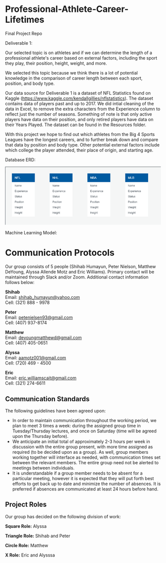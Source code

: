 # Professional-Athlete-Career-Lifetimes
Final Project Repo

Deliverable 1:

Our selected topic is on athletes and if we can determine the length of a professional athlete's career based on external factors, including the sport they play, their position, height, weight, and more. 

We selected this topic because we think there is a lot of potential knowledge in the comparison of career length between each sport, position, and body type. 

Our data source for Deliverable 1 is a dataset of NFL Statistics found on Kaggle (https://www.kaggle.com/kendallgillies/nflstatistics). The dataset contains data of players past and up to 2017. We did intial cleaning of the data in Excel, to remove the extra characters from the Experience column to reflect just the number of seasons. Something of note is that only active players have data on their position, and only retired players have data on their Years Played. The dataset can be found in the Resources folder. 

With this project we hope to find out which athletes from the Big 4 Sports Leagues have the longest careers, and to further break down and compare that data by position and body type. Other potential external factors include which college the player attended, their place of origin, and starting age. 

Database ERD:

![](Resources/deliverable1ERD.png)

Machine Learning Model:

# Communication Protocols

Our group consists of 5 people (Shihab Humayun, Peter Nielson, Matthew DeYoung, Alyssa Allende Motz and Eric Williams). Primary contact will be maintained through Slack and/or Zoom. Additional contact information follows below:

__Shihab__ \
Email: shihab_humayun@yahoo.com\
Cell: (321) 888 - 9978

__Peter__ \
Email: petenielsen93@gmail.com\
Cell: (407) 937-8174

__Matthew__ \
Email: deyoungmatthewd@gmail.com\
Cell: (407) 405-0651

__Alyssa__ \
Email: aamotz001@gmail.com \
Cell: (720) 469 - 4500

__Eric__ \
Email: eric.williamscait@gmail.com \
Cell: (321) 274-6611

## Communication Standards
The following guidelines have been agreed upon:

* In order to maintain communication throughout the working period, we plan to meet 3 times a week: during the assigned group time in Tuesday/Thursday lectures, and once on Saturday (time will be agreed upon the Thursday before). 
* We anticipate an initial total of approximately 2-3 hours per week in discussion with the entire group present, with more time assigned as required (to be decided upon as a group). As well, group members working together will interface as needed, with communication times set between the relevant members. The entire group need not be alerted to meetings between individuals. 
* It is understandable if a group member needs to be absent for a particular meeting, however it is expected that they will put forth best efforts to get back up to date and minimize the number of absences. It is preferred if absences are communicated at least 24 hours before hand.

## Project Roles

Our group has decided on the following division of work:

__Square Role:__ Alyssa

__Triangle Role:__ Shihab and Peter

__Circle Role:__ Matthew

__X Role:__ Eric and Alysssa



